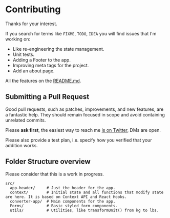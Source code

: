 # Contributing

Thanks for your interest.

If you search for terms like `FIXME`, `TODO`, `IDEA` you will find issues that I'm working on:

* Like re-engineering the state management.
* Unit tests.
* Adding a Footer to the app.
* Improving meta tags for the project.
* Add an about page.

All the features on the [README.md](README.md).

## Submitting a Pull Request

Good pull requests, such as patches, improvements, and new features, are a fantastic help. They should remain focused in scope and avoid containing unrelated commits.

Please **ask first**, the easiest way to reach me [is on Twitter](https://twitter.com/papaponmx), DMs are open. 

Please also provide a test plan, i.e. specify how you verified that your addition works.

## Folder Structure overview

Please consider that this is a work in progress.

```
src/
  app-header/     # Just the header for the app.
  context/        # Initial state and all functions that modify state are here. It is based on Context API and React Hooks.
  converter-app/  # Main components for the app.
  Forms/          # Basic styled form components.
  utils/          # Utilities, like transformUnit() from kg to lbs.
```
